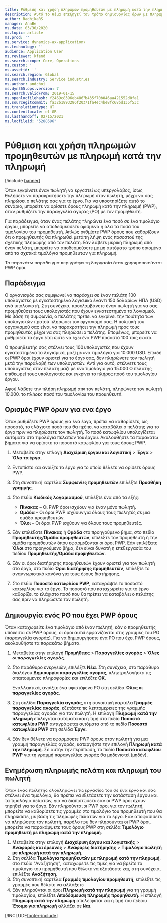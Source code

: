 ```yaml
---
title: Ρύθμιση και χρήση πληρωμών προμηθευτών με πληρωμή κατά την πληρωμή
description: Αυτό το θέμα επεξηγεί τον τρόπο δημιουργίας όρων με πληρωμή κατά την πληρωμή (PWP), ώστε να μπορείτε να αποδεσμεύσετε μερικές πληρωμές προμηθευτών, με βάση τις πληρωμές του πελάτη.
author: RadhikaRS
manager: AnnBe
ms.date: 03/30/2020
ms.topic: article
ms.prod: ''
ms.service: dynamics-ax-applications
ms.technology: ''
audience: Application User
ms.reviewer: kfend
ms.search.scope: Core, Operations
ms.custom: ''
ms.assetid: ''
ms.search.region: Global
ms.search.industry: Service industries
ms.author: andchoi
ms.dyn365.ops.version: 7
ms.search.validFrom: 2019-01-15
ms.openlocfilehash: f2469c8396eb4867b435f70b046aa421552d0fa1
ms.sourcegitcommit: fa32b1893286f20271fa4ec4be8fc68bd135f53c
ms.translationtype: HT
ms.contentlocale: el-GR
ms.lasthandoff: 02/15/2021
ms.locfileid: "5288596"
---
```

# <a name="set-up-and-use-pay-when-paid-vendor-payments"></a>Ρύθμιση και χρήση πληρωμών προμηθευτών με πληρωμή κατά την πληρωμή

[!include [banner](../includes/banner.md)]

Όταν εγκρίνετε έναν πωλητή να εργαστεί ως υπεργολάβος, ίσως θελήσετε να παρακρατήσετε την πληρωμή στον πωλητή, μέχρι να σας πληρώσει ο πελάτης σας για το έργο. Για να υποστηρίξετε αυτό το σενάριο, μπορείτε να ορίσετε όρους πληρωμή κατά την πληρωμή (PWP), όταν ρυθμίζετε την παραγγελία αγοράς (PO) με τον προμηθευτή.

Για παράδειγμα, όταν ένας πελάτης πληρώνει ένα ποσό σε ένα τιμολόγιο έργου, μπορείτε να αποδεσμεύσετε ορισμένα ή όλα τα ποσά του τιμολογίου του προμηθευτή. Απλώς ρυθμίστε PWP όρους που καθορίζουν ότι ο προμηθευτής θα πληρωθεί μετά τη λήψη ενός ποσοστού της σχετικής πληρωμής από τον πελάτη. Εάν λάβετε μερική πληρωμή από έναν πελάτη, μπορείτε να αποδεσμεύσετε με μη αυτόματο τρόπο ορισμένα από τα σχετικά τιμολόγια προμηθευτών για πληρωμή.

Το παρακάτω παράδειγμα περιγράφει τη διεργασία όταν χρησιμοποιούνται PWP όροι.

## <a name="example"></a>Παράδειγμα

Ο οργανισμός σας συμφωνεί να παράσχει σε έναν πελάτη 100 υπολογιστές με εγκατεστημένο λογισμικό έναντι 150 δολαρίων ΗΠΑ (USD) ανά υπολογιστή. Στη συνέχεια, προσλαμβάνετε έναν πωλητή για να σας προμηθεύσει τους υπολογιστές που έχουν εγκατεστημένο το λογισμικό. Με βάση τη συμφωνία, ο πελάτης πρέπει να εγκρίνει την ποιότητα των υπολογιστών προτού πληρώσει τον οργανισμό σας. Η πολιτική του οργανισμού σας είναι να παρακρατήσει την πληρωμή προς τους προμηθευτές μέχρι να σας πληρώσει ο πελάτης. Επομένως, μπορείτε να ρυθμίσετε το έργο έτσι ώστε να έχει ένα PWP ποσοστό 100 τοις εκατό.

Ο προμηθευτής σας στέλνει τους 100 υπολογιστές που έχουν εγκατεστημένο το λογισμικό, μαζί με ένα τιμολόγιο για 10.000 USD. Επειδή οι PWP όροι έχουν οριστεί για το έργο σας, δεν πληρώνετε τον πωλητή μετά την παραλαβή των υπολογιστών. Αντί για αυτό, στέλνετε τους υπολογιστές στον πελάτη μαζί με ένα τιμολόγιο για 15.000 Ο πελάτης επιθεωρεί τους υπολογιστές και εγκρίνει το πλήρες ποσό του τιμολογίου έργου.

Αφού λάβετε την πλήρη πληρωμή από τον πελάτη, πληρώνετε τον πωλητή 10.000, το πλήρες ποσό του τιμολογίου του προμηθευτή.

## <a name="set-up-pwp-terms-for-a-project"></a>Ορισμός PWP όρων για ένα έργο

Όταν ρυθμίζετε PWP όρους για ένα έργο, πρέπει να καθορίσετε, ως ποσοστό, το ελάχιστο ποσό που θα πρέπει να καταβάλει ο πελάτης για το έργο πριν να πληρώσετε τον πωλητή. Το ποσό κατωφλίου υπολογίζεται αυτόματα στα τιμολόγια πελατών του έργου. Ακολουθήστε τα παρακάτω βήματα για να ορίσετε το ποσοστό κατωφλίου για τους όρους PWP.

1. Μεταβείτε στην επλογή **Διαχείριση έργου και λογιστική** \> **Έργα** \> **Όλα τα έργα**.
2. Εντοπίστε και ανοίξτε το έργο για το οποίο θέλετε να ορίσετε όρους PWP.
3. Στη συνοπτική καρτέλα **Συμφωνίες προμηθευτών** επιλέξτε **Προσθήκη γραμμής**.
3. Στο πεδίο **Κωδικός λογαριασμού**, επιλέξτε ένα από τα εξής:

    - **Πίνακας** – Οι PWP όροι ισχύουν για έναν μόνο πωλητή.
    - **Ομάδα** – Οι όροι PWP ισχύουν για όλους τους πωλητές σε μια ομάδα προμηθευτών.
    - **Όλοι** – Οι όροι PWP ισχύουν για όλους τους προμηθευτές.

4. Εάν επιλέξατε **Πίνακας** ή **Ομάδα** στο προηγούμενο βήμα, στο πεδίο **Προμηθευτής/Ομάδα προμηθευτών**, επιλέξτε τον προμηθευτή ή την ομάδα προμηθευτών όπου εφαρμόζονται οι όροι PWP. Εάν επιλέξατε **Όλοι** στο προηγούμενο βήμα, δεν είναι δυνατή η επεξεργασία του πεδίου **Προμηθευτής/Ομάδα προμηθευτών**.
5. Εάν οι όροι διατήρησης προμηθευτών έχουν οριστεί για τον πωλητή στο έργο, στο πεδίο **Όροι διατήρησης προμηθευτών**, επιλέξτε το αναγνωριστικό κανόνα για τους όρους διατήρησης.
6. Στο πεδίο **Ποσοστό κατωφλίου PWP**, καταγράψτε το ποσοστό κατωφλίου για το έργο. Το ποσοστό που καταχωρείτε για το έργο καθορίζει το ελάχιστο ποσό που θα πρέπει να καταβάλει ο πελάτης σας πριν να πληρώσετε τον πωλητή.

## <a name="create-a-po-that-has-pwp-terms"></a>Δημιουργία ενός PO που έχει PWP όρους

Όταν καταχωρείτε ένα τιμολόγιο από έναν πωλητή, εάν ο προμηθευτής υπόκειται σε PWP όρους, οι όροι αυτοί εμφανίζονται στις γραμμές του PO (παραγγελία αγοράς). Για να δημιουργήσετε ένα PO που έχει PWP όρους, ακολουθήστε τα παρακάτω βήματα.

1. Μεταβείτε στην επιλογή **Προμήθειες** \> **Παραγγελίες αγοράς** \> **Όλες οι παραγγελίες αγοράς**.
2. Στο παράθυρο ενεργειών, επιλέξτε **Νέα**. Στη συνέχεια, στο παράθυρο διαλόγου **Δημιουργία παραγγελίας αγοράς**, πληκτρολογήστε τις απαιτούμενες πληροφορίες και επιλέξτε **OK**.

    Εναλλακτικά, ανοίξτε ένα υφιστάμενο PO στη σελίδα **Όλες οι παραγγελίες αγοράς**.

4. Στη σελίδα **Παραγγελία αγοράς**, στη συνοπτική καρτέλα **Γραμμές παραγγελίας αγοράς**, εξετάστε τις λεπτομέρειες της γραμμής παραγγελίας αγοράς για τον πωλητή. Η επιλογή **Πληρωμή κατά την πληρωμή** επιλέγεται αυτόματα και η τιμή στο πεδίο **Ποσοστό κατωφλίου PWP** αντιγράφεται αυτόματα από το πεδίο **Ποσοστό κατωφλίου PWP** στη σελίδα **Έργα**.
6. Εάν δεν θέλετε να εφαρμόσετε PWP όρους στον πωλητή για μια γραμμή παραγγελίας αγοράς, καταργήστε την επιλογή **Πληρωμή κατά την πληρωμή**. Σε αυτήν την περίπτωση, το πεδίο **Ποσοστό κατωφλίου PWP** για τη γραμμή παραγγελίας αγοράς θα μηδενιστεί (μηδέν).

## <a name="update-a-customer-payment-and-pay-the-vendor"></a>Ενημέρωση πληρωμής πελάτη και πληρωμή του πωλητή

Όταν ένας πωλητής ολοκληρώνει τις εργασίες του σε ένα έργο και σας στέλνει ένα τιμολόγιο, θα πρέπει να εξετάσετε την κατάσταση έργου και τα τιμολόγια πελατών, για να διαπιστώσετε εάν οι PWP όροι έχουν τηρηθεί για το έργο. Εάν πληρούνται οι PWP όροι για τον πωλητή, μπορείτε να καθορίσετε τις γραμμές στο τιμολόγιο του προμηθευτή που θα πληρώσετε, με βάση τις πληρωμές πελατών για το έργο. Εάν αποφασίσετε να πληρώσετε τον πωλητή, παρόλο που δεν πληρούνται οι PWP όροι, μπορείτε να παρακάμψετε τους όρους PWP στη σελίδα **Τιμολόγιο προμηθευτή με πληρωμή κατά την πληρωμή**.

1. Μεταβείτε στην επιλογή **Διαχείριση έργου και λογιστικής** \> **Αναφορές και έρευνες** \> **Αναφορές διατήρησης** \> **Τιμολόγιο πωλητή με πληρωμή κατά την πληρωμή**.
2. Στη σελίδα **Τιμολόγια προμηθευτών με πληρωμή κατά την πληρωμή**, στο πεδίο "Αναζήτηση", καταχωρείτε τις τιμές για να βρείτε το τιμολόγιο του προμηθευτή που θέλετε να εξετάσετε και, στη συνέχεια, επιλέξτε **Αναζήτηση**.
3. Στη συνοπτική καρτέλα **Γραμμές τιμολογίου προμηθευτή**, επιλέξτε τις γραμμές που θέλετε να αλλάξετε.
4. Εάν πληρούνται οι όροι **Πληρωμή κατά την πληρωμή** για τη γραμμή τιμολογίου, επιλέξτε **Αποδέσμευση πληρωμής προμηθευτή**. Η επιλογή **Πληρωμή κατά την πληρωμή** απαλείφεται και η τιμή του πεδίου **Έτοιμο για πληρωμή** αλλάζει σε **Ναι**.


[!INCLUDE[footer-include](../includes/footer-banner.md)]